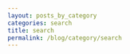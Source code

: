 ```yaml
---
layout: posts_by_category
categories: search
title: search
permalink: /blog/category/search
---
```


